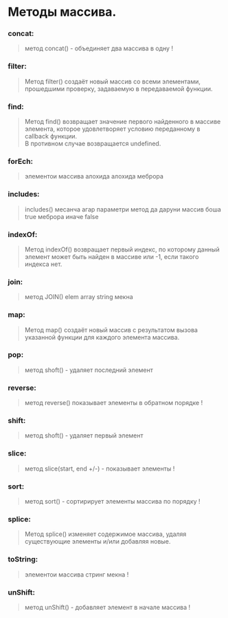 # Методы массива.
### concat:
>метод concat() - объединяет два массива в одну !  
### filter:
> Метод filter() создаёт новый массив со всеми элементами, прошедшими проверку, задаваемую в передаваемой функции.
### find:
>Метод find() возвращает значение первого найденного в массиве элемента, 
>которое удовлетворяет условию переданному в callback функции.  
>В противном случае возвращается undefined.
### forEch:
>элементои массива алохида алохида меброра
### includes:
>includes() месанча агар параметри метод да даруни массив боша true меброра иначе false
### indexOf:
>Метод indexOf() возвращает первый индекс, по которому данный элемент может быть найден в массиве
>или -1, если такого индекса нет.
### join:
>метод JOIN() elem array string мекна
### map:
>Метод map() создаёт новый массив с результатом вызова указанной функции для каждого элемента массива.
### pop:
>метод shoft() - удаляет последний элемент
### reverse:
>метод reverse() показывает элементы в обратном порядке !
### shift:
>метод shoft() - удаляет первый элемент
### slice:
>метод slice(start, end +/-) - показывает элементы !
### sort:
>метод sort() - сортирирует элементы массива по порядку ! 
### splice:
>Метод splice() изменяет содержимое массива, удаляя существующие элементы и/или добавляя новые.
### toString:
> элементои массива стринг мекна !
### unShift:
>метод unShift() - добавляет элемент в начале массива !
